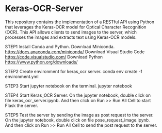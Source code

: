 # Keras-OCR-Server
This repository contains the implementation of a RESTful API using Python that leverages the Keras-OCR model for Optical Character Recognition (OCR). This API allows clients to send images to the server, which processes the images and extracts text using Keras-OCR models.

STEP1 Install Conda and Python.
Download Miniconda. 
https://docs.anaconda.com/miniconda/
Download Visual Studio Code
https://code.visualstudio.com/
Download Python
https://www.python.org/downloads/

STEP2 Create environment for keras_ocr server.
    conda env create -f environment.yml

STEP3 Start jupyter notebook on the terminal.
    jupyter notebook

STEP4 Start Keras_OCR Server.
On the jupyter notebook, double click on file keras_ocr_server.ipynb. And then click on Run >> Run All Cell to start Flask the server.

STEP5 Test the server by sending the image as post request to the server.
On the jupyter notebook, double click on file pose_request_image.ipynb. And then click on Run >> Run All Cell to send the post request to the server.


